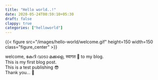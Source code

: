 ```yaml
---
title: "Hello world..!"
date: 2020-05-24T00:59:10+05:30
draft: false
clappy: true
categories: ["helloworld"]
---
```


{{< figure src="/images/hello-world/welcome.gif" height=150 width=150 class="figure_center" >}}

welcome, കേറി വാടാ മക്കളെ, स्वागत :pray: to my blog.  
This is my first blog post.  
This is a test publishing :sunglasses:  
Thank you... :sparkling_heart:  
